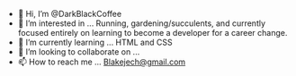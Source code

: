 - 👋 Hi, I’m @DarkBlackCoffee
- 👀 I’m interested in ... Running, gardening/succulents, and currently focused entirely on learning to become a developer for a career change.
- 🌱 I’m currently learning ... HTML and CSS
- 💞️ I’m looking to collaborate on ...
- 📫 How to reach me ... Blakejech@gmail.com

<!---
DarkBlackCoffee/DarkBlackCoffee is a ✨ special ✨ repository because its `README.md` (this file) appears on your GitHub profile.
You can click the Preview link to take a look at your changes.
--->
